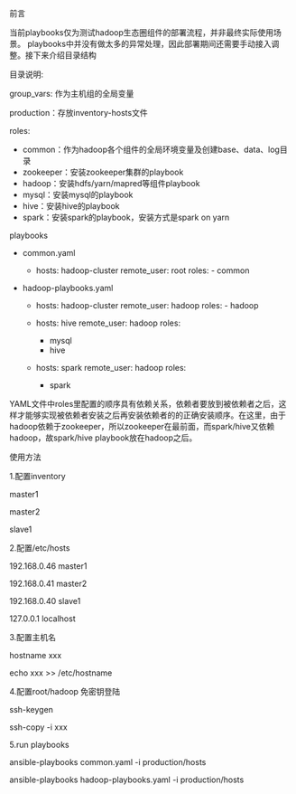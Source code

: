 前言

  当前playbooks仅为测试hadoop生态圈组件的部署流程，并非最终实际使用场景。
playbooks中并没有做太多的异常处理，因此部署期间还需要手动接入调整。接下来介绍目录结构


目录说明:

group_vars: 作为主机组的全局变量

production：存放inventory-hosts文件

roles:
* common：作为hadoop各个组件的全局环境变量及创建base、data、log目录
* zookeeper：安装zookeeper集群的playbook
* hadoop：安装hdfs/yarn/mapred等组件playbook
* mysql：安装mysql的playbook
* hive：安装hive的playbook
* spark：安装spark的playbook，安装方式是spark on yarn

playbooks
* common.yaml
	- hosts: hadoop-cluster
  	  remote_user: root
  	  roles:
    	    - common
	
* hadoop-playbooks.yaml
	- hosts: hadoop-cluster
  	  remote_user: hadoop
  	  roles:
    	    - hadoop


	- hosts: hive
	  remote_user: hadoop
	  roles:
	    - mysql
	    - hive

	- hosts: spark
	  remote_user: hadoop
	  roles:
	    - spark

YAML文件中roles里配置的顺序具有依赖关系，依赖者要放到被依赖者之后，这样才能够实现被依赖者安装之后再安装依赖者的的正确安装顺序。在这里，由于hadoop依赖于zookeeper，所以zookeeper在最前面，而spark/hive又依赖hadoop，故spark/hive playbook放在hadoop之后。

使用方法

1.配置inventory

master1

master2

slave1

2.配置/etc/hosts

192.168.0.46 master1

192.168.0.41 master2

192.168.0.40 slave1

127.0.0.1 localhost

3.配置主机名

hostname xxx

echo xxx >> /etc/hostname

4.配置root/hadoop 免密钥登陆

ssh-keygen

ssh-copy -i xxx

5.run playbooks

ansible-playbooks common.yaml -i production/hosts

ansible-playbooks hadoop-playbooks.yaml -i production/hosts

